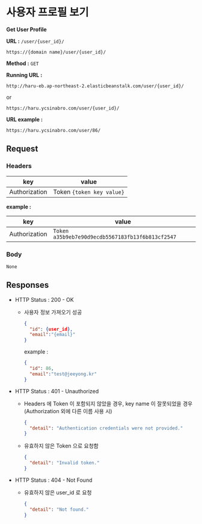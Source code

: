 # 사용자 프로필 보기

**Get User Profile**

**URL :** `/user/{user_id}/`

`https://{domain name}/user/{user_id}/`

**Method :** `GET`

**Running URL :**

`http://haru-eb.ap-northeast-2.elasticbeanstalk.com/user/{user_id}/`

or

`https://haru.ycsinabro.com/user/{user_id}/`

**URL example :**

`https://haru.ycsinabro.com/user/86/`

## Request

### Headers

key           | value
------------- | -------------------------
Authorization | Token `{token key value}`

**example :**

key           | value
------------- | ------------------------------------------------
Authorization | `Token a35b9eb7e90d9ecdb5567183fb13f6b813cf2547`

### Body

`None`

## Responses

- HTTP Status : 200 - OK

  - 사용자 정보 가져오기 성공

    ```json
    {
      "id": {user_id},
      "email":"{email}"
    }
    ```

    example :

    ```json
    {
      "id": 86,
      "email":"test@jeeyong.kr"
    }
    ```

- HTTP Status : 401 - Unauthorized

  - Headers 에 Token 이 포함되지 않았을 경우, key name 이 잘못되었을 경우 (Authorization 외에 다른 이름 사용 시)

    ```json
    {
      "detail": "Authentication credentials were not provided."
    }
    ```

  - 유효하지 않은 Token 으로 요청함

    ```json
    {
      "detail": "Invalid token."
    }
    ```

- HTTP Status : 404 - Not Found

  - 유효하지 않은 user_id 로 요청

    ```json
    {
      "detail": "Not found."
    }
    ```
